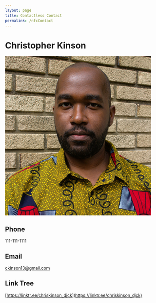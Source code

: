 ```yaml
---
layout: page
title: Contactless Contact
permalink: /nfcContact
---
```

# Christopher Kinson
![image of Christopher Kinson](https://github.com/kinson2/kinson2.github.io/raw/gh-pages/assets/img/associate-cropped-smaller-github.png)
## Phone
111-111-1111
## Email
[ckinson13@gmail.com](mailto:ckinson13@gmail.com)
## Link Tree 
[https://linktr.ee/chriskinson_djck](https://linktr.ee/chriskinson_djck)
